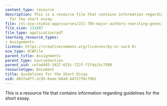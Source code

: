 ```yaml
---
content_type: resource
description: This is a resource file that contains information regarding guidelines
  for the short essay.
file: /ol-ocw-studio-app/courses/21l-705-major-authors-rewriting-genesis-paradise-lost-and-twentieth-century-fantasy-spring-2009/d837adff2c956eaeb8a9b4727f8c7962_MIT21L_705S09_assn01.pdf
file_size: 131487
file_type: application/pdf
learning_resource_types:
- Assignments
license: https://creativecommons.org/licenses/by-nc-sa/4.0/
ocw_type: OCWFile
parent_title: Assignments
parent_type: CourseSection
parent_uid: cefad493-3427-625c-722f-f1fda15c7580
resourcetype: Document
title: Guidelines for the Short Essay
uid: d837adff-2c95-6eae-b8a9-b4727f8c7962
---
```

This is a resource file that contains information regarding guidelines for the short essay.